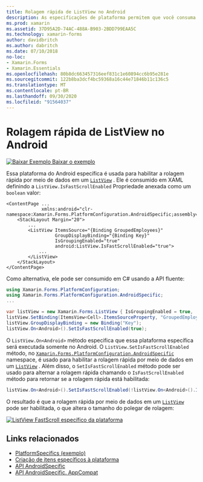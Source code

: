```yaml
---
title: Rolagem rápida de ListView no Android
description: As especificações de plataforma permitem que você consuma a funcionalidade que só está disponível em uma plataforma específica, sem implementar renderizadores ou efeitos personalizados. Este artigo explica como consumir a plataforma Android específica que permite a rolagem rápida por meio de dados em um ListView.
ms.prod: xamarin
ms.assetid: 37D95A2D-74AC-488A-B903-2BDD799EAA5C
ms.technology: xamarin-forms
author: davidbritch
ms.author: dabritch
ms.date: 07/10/2018
no-loc:
- Xamarin.Forms
- Xamarin.Essentials
ms.openlocfilehash: 80b8dc663457316eef831c1e60894cc6b95e281e
ms.sourcegitcommit: 122b8ba3dcf4bc59368a16c44e71846b11c136c5
ms.translationtype: MT
ms.contentlocale: pt-BR
ms.lasthandoff: 09/30/2020
ms.locfileid: "91564037"
---
```

# <a name="listview-fast-scrolling-on-android"></a>Rolagem rápida de ListView no Android

[![Baixar Exemplo](~/media/shared/download.png) Baixar o exemplo](https://docs.microsoft.com/samples/xamarin/xamarin-forms-samples/userinterface-platformspecifics)

Essa plataforma do Android específica é usada para habilitar a rolagem rápida por meio de dados em um [`ListView`](xref:Xamarin.Forms.ListView) . Ele é consumido em XAML definindo a `ListView.IsFastScrollEnabled` Propriedade anexada como um `boolean` valor:

```xaml
<ContentPage ...
             xmlns:android="clr-namespace:Xamarin.Forms.PlatformConfiguration.AndroidSpecific;assembly=Xamarin.Forms.Core">
    <StackLayout Margin="20">
        ...
        <ListView ItemsSource="{Binding GroupedEmployees}"
                  GroupDisplayBinding="{Binding Key}"
                  IsGroupingEnabled="true"
                  android:ListView.IsFastScrollEnabled="true">
            ...
        </ListView>
    </StackLayout>
</ContentPage>
```

Como alternativa, ele pode ser consumido em C# usando a API fluente:

```csharp
using Xamarin.Forms.PlatformConfiguration;
using Xamarin.Forms.PlatformConfiguration.AndroidSpecific;
...

var listView = new Xamarin.Forms.ListView { IsGroupingEnabled = true, ... };
listView.SetBinding(ItemsView<Cell>.ItemsSourceProperty, "GroupedEmployees");
listView.GroupDisplayBinding = new Binding("Key");
listView.On<Android>().SetIsFastScrollEnabled(true);
```

O `ListView.On<Android>` método especifica que essa plataforma específica será executada somente no Android. O `ListView.SetIsFastScrollEnabled` método, no [`Xamarin.Forms.PlatformConfiguration.AndroidSpecific`](xref:Xamarin.Forms.PlatformConfiguration.AndroidSpecific) namespace, é usado para habilitar a rolagem rápida por meio de dados em um [`ListView`](xref:Xamarin.Forms.ListView) . Além disso, o `SetIsFastScrollEnabled` método pode ser usado para alternar a rolagem rápida chamando o `IsFastScrollEnabled` método para retornar se a rolagem rápida está habilitada:

```csharp
listView.On<Android>().SetIsFastScrollEnabled(!listView.On<Android>().IsFastScrollEnabled());
```

O resultado é que a rolagem rápida por meio de dados em um [`ListView`](xref:Xamarin.Forms.ListView) pode ser habilitada, o que altera o tamanho do polegar de rolagem:

[![ListView FastScroll específico da plataforma](listview-fast-scrolling-images/fastscroll.png)](listview-fast-scrolling-images/fastscroll-large.png#lightbox "ListView FastScroll específico da plataforma")

## <a name="related-links"></a>Links relacionados

- [PlatformSpecifics (exemplo)](/samples/xamarin/xamarin-forms-samples/userinterface-platformspecifics)
- [Criação de itens específicos à plataforma](~/xamarin-forms/platform/platform-specifics/index.md#creating-platform-specifics)
- [API AndroidSpecific](xref:Xamarin.Forms.PlatformConfiguration.AndroidSpecific)
- [API AndroidSpecific. AppCompat](xref:Xamarin.Forms.PlatformConfiguration.AndroidSpecific.AppCompat)